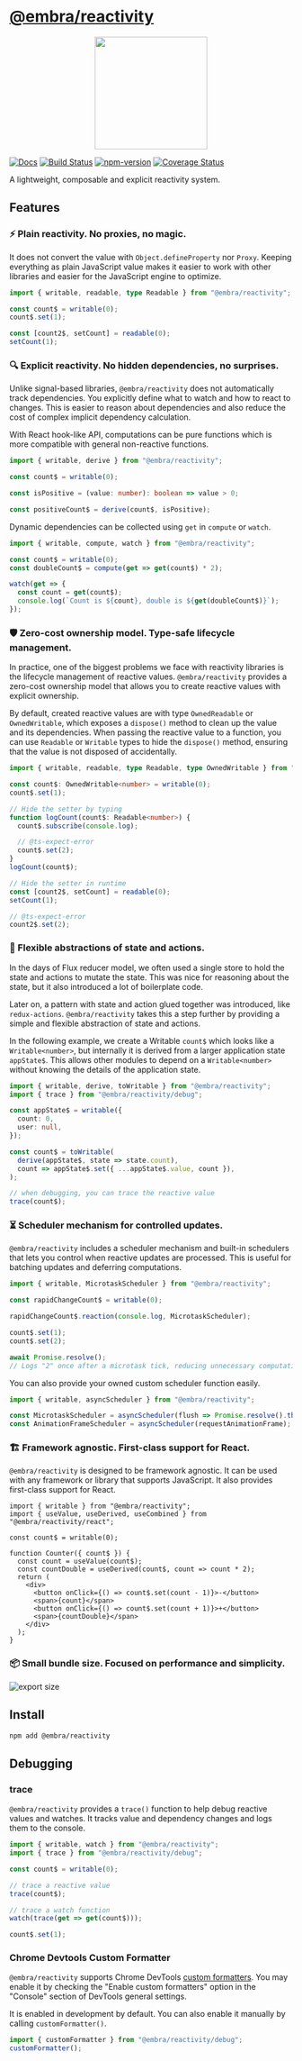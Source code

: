 # [@embra/reactivity](https://github.com/embrajs/reactivity)

<p align="center">
  <img width="200" src="https://raw.githubusercontent.com/embrajs/reactivity/main/assets/embra.svg">
</p>

[![Docs](https://img.shields.io/badge/Docs-read-%23fdf9f5)](https://embrajs.github.io/reactivity)
[![Build Status](https://github.com/embrajs/reactivity/actions/workflows/build.yml/badge.svg)](https://github.com/embrajs/reactivity/actions/workflows/build.yml)
[![npm-version](https://img.shields.io/npm/v/@embra/reactivity.svg)](https://www.npmjs.com/package/@embra/reactivity)
[![Coverage Status](https://embrajs.github.io/reactivity/coverage-badges/@embra/reactivity.svg)](https://embrajs.github.io/reactivity/coverage/)

A lightweight, composable and explicit reactivity system.

## Features

### ⚡ Plain reactivity. No proxies, no magic.

It does not convert the value with `Object.defineProperty` nor `Proxy`. Keeping everything as plain JavaScript value makes it easier to work with other libraries and easier for the JavaScript engine to optimize.

```ts
import { writable, readable, type Readable } from "@embra/reactivity";

const count$ = writable(0);
count$.set(1);

const [count2$, setCount] = readable(0);
setCount(1);
```

### 🔍 Explicit reactivity. No hidden dependencies, no surprises.

Unlike signal-based libraries, `@embra/reactivity` does not automatically track dependencies. You explicitly define what to watch and how to react to changes. This is easier to reason about dependencies and also reduce the cost of complex implicit dependency calculation.

With React hook-like API, computations can be pure functions which is more compatible with general non-reactive functions.

```ts
import { writable, derive } from "@embra/reactivity";

const count$ = writable(0);

const isPositive = (value: number): boolean => value > 0;

const positiveCount$ = derive(count$, isPositive);
```

Dynamic dependencies can be collected using `get` in `compute` or `watch`.

```ts
import { writable, compute, watch } from "@embra/reactivity";

const count$ = writable(0);
const doubleCount$ = compute(get => get(count$) * 2);

watch(get => {
  const count = get(count$);
  console.log(`Count is ${count}, double is ${get(doubleCount$)}`);
});
```

### 🛡️ Zero-cost ownership model. Type-safe lifecycle management.

In practice, one of the biggest problems we face with reactivity libraries is the lifecycle management of reactive values. `@embra/reactivity` provides a zero-cost ownership model that allows you to create reactive values with explicit ownership.

By default, created reactive values are with type `OwnedReadable` or `OwnedWritable`, which exposes a `dispose()` method to clean up the value and its dependencies. When passing the reactive value to a function, you can use `Readable` or `Writable` types to hide the `dispose()` method, ensuring that the value is not disposed of accidentally.

```ts
import { writable, readable, type Readable, type OwnedWritable } from "@embra/reactivity";

const count$: OwnedWritable<number> = writable(0);
count$.set(1);

// Hide the setter by typing
function logCount(count$: Readable<number>) {
  count$.subscribe(console.log);

  // @ts-expect-error
  count$.set(2);
}
logCount(count$);

// Hide the setter in runtime
const [count2$, setCount] = readable(0);
setCount(1);

// @ts-expect-error
count2$.set(2);
```

### 🧩 Flexible abstractions of state and actions.

In the days of Flux reducer model, we often used a single store to hold the state and actions to mutate the state. This was nice for reasoning about the state, but it also introduced a lot of boilerplate code.

Later on, a pattern with state and action glued together was introduced, like `redux-actions`. `@embra/reactivity` takes this a step further by providing a simple and flexible abstraction of state and actions.

In the following example, we create a Writable `count$` which looks like a `Writable<number>`, but internally it is derived from a larger application state `appState$`. This allows other modules to depend on a `Writable<number>` without knowing the details of the application state.

```ts
import { writable, derive, toWritable } from "@embra/reactivity";
import { trace } from "@embra/reactivity/debug";

const appState$ = writable({
  count: 0,
  user: null,
});

const count$ = toWritable(
  derive(appState$, state => state.count),
  count => appState$.set({ ...appState$.value, count }),
);

// when debugging, you can trace the reactive value
trace(count$);
```

### ⏳ Scheduler mechanism for controlled updates.

`@embra/reactivity` includes a scheduler mechanism and built-in schedulers that lets you control when reactive updates are processed.
This is useful for batching updates and deferring computations.

```ts
import { writable, MicrotaskScheduler } from "@embra/reactivity";

const rapidChangeCount$ = writable(0);

rapidChangeCount$.reaction(console.log, MicrotaskScheduler);

count$.set(1);
count$.set(2);

await Promise.resolve();
// Logs "2" once after a microtask tick, reducing unnecessary computations.
```

You can also provide your owned custom scheduler function easily.

```ts
import { writable, asyncScheduler } from "@embra/reactivity";

const MicrotaskScheduler = asyncScheduler(flush => Promise.resolve().then(flush));
const AnimationFrameScheduler = asyncScheduler(requestAnimationFrame);
```

### 🏗️ Framework agnostic. First-class support for React.

`@embra/reactivity` is designed to be framework agnostic. It can be used with any framework or library that supports JavaScript. It also provides first-class support for React.

```tsx
import { writable } from "@embra/reactivity";
import { useValue, useDerived, useCombined } from "@embra/reactivity/react";

const count$ = writable(0);

function Counter({ count$ }) {
  const count = useValue(count$);
  const countDouble = useDerived(count$, count => count * 2);
  return (
    <div>
      <button onClick={() => count$.set(count - 1)}>-</button>
      <span>{count}</span>
      <button onClick={() => count$.set(count + 1)}>+</button>
      <span>{countDouble}</span>
    </div>
  );
}
```

### 📦 Small bundle size. Focused on performance and simplicity.

![export size](https://embrajs.github.io/reactivity/assets/export-size.svg)

## Install

```bash
npm add @embra/reactivity
```

## Debugging

### trace

`@embra/reactivity` provides a `trace()` function to help debug reactive values and watches. It tracks value and dependency changes and logs them to the console.

```js
import { writable, watch } from "@embra/reactivity";
import { trace } from "@embra/reactivity/debug";

const count$ = writable(0);

// trace a reactive value
trace(count$);

// trace a watch function
watch(trace(get => get(count$)));

count$.set(1);
```

### Chrome Devtools Custom Formatter

`@embra/reactivity` supports Chrome DevTools [custom formatters](https://www.mattzeunert.com/2016/02/19/custom-chrome-devtools-object-formatters.html). You may enable it by checking the "Enable custom formatters" option in the "Console" section of DevTools general settings.

It is enabled in development by default. You can also enable it manually by calling `customFormatter()`.

```js
import { customFormatter } from "@embra/reactivity/debug";
customFormatter();
```
